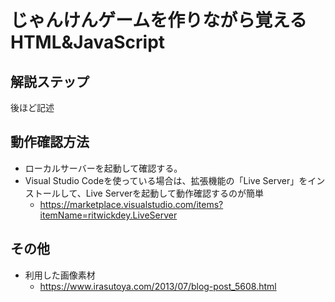 # じゃんけんゲームを作りながら覚えるHTML&JavaScript

## 解説ステップ

後ほど記述


## 動作確認方法

- ローカルサーバーを起動して確認する。
- Visual Studio Codeを使っている場合は、拡張機能の「Live Server」をインストールして、Live Serverを起動して動作確認するのが簡単
    - https://marketplace.visualstudio.com/items?itemName=ritwickdey.LiveServer

## その他

- 利用した画像素材
    - https://www.irasutoya.com/2013/07/blog-post_5608.html